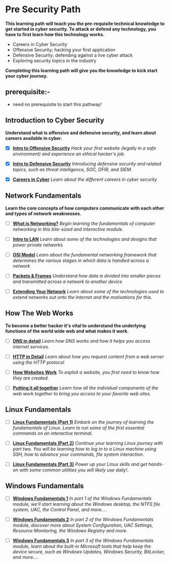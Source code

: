 # Pre Security Path

**This learning path will teach you the pre-requisite technical knowledge to get started in cyber security. To attack or defend any technology, you have to first learn how this technology works.**

- Careers in Cyber Security
- Offensive Security; hacking your first application
- Defensive Security; defending against a live cyber attack
- Exploring security topics in the industry

**Completing this learning path will give you the knowledge to kick start your cyber journey.**

## prerequisite:-

- need no prerequisite to start this pathway!

## Introduction to Cyber Security

**Understand what is offensive and defensive security, and learn about careers available in cyber.**

- [x] [**Intro to Offensive Security**](https://tryhackme.com/r/room/introtooffensivesecurity) *Hack your first website (legally in a safe environment) and experience an ethical hacker's job.*

- [x] [**Intro to Defensive Security**](https://tryhackme.com/r/room/defensivesecurity) *Introducing defensive security and related topics, such as threat intelligence, SOC, DFIR, and SIEM.*

- [x] [**Careers in Cyber**](https://tryhackme.com/r/room/careersincyber) *Learn about the different careers in cyber security.*

## Network Fundamentals

**Learn the core concepts of how computers communicate with each other and types of network weaknesses.**

- [ ] [**What is Networking?**](https://tryhackme.com/r/room/whatisnetworking) *Begin learning the fundamentals of computer networking in this bite-sized and interactive module.*

- [ ] [**Intro to LAN**](https://tryhackme.com/r/room/introtolan) *Learn about some of the technologies and designs that power private networks*

- [ ] [**OSI Model**](https://tryhackme.com/r/room/osimodelzi) *Learn about the fundamental networking framework that determines the various stages in which data is handled across a network*

- [ ] [**Packets & Frames**](https://tryhackme.com/r/room/packetsframes) *Understand how data is divided into smaller pieces and transmitted across a network to another device*

- [ ] [**Extending Your Network**](https://tryhackme.com/r/room/extendingyournetwork) *Learn about some of the technologies used to extend networks out onto the Internet and the motivations for this.*

## How The Web Works

**To become a better hacker it's vital to understand the underlying functions of the world wide web and what makes it work.**

- [ ] [**DNS in detail**](https://tryhackme.com/r/room/dnsindetail) *Learn how DNS works and how it helps you access internet services.*

- [ ] [**HTTP in Detail**](https://tryhackme.com/r/room/httpindetail) *Learn about how you request content from a web server using the HTTP protocol*

- [ ] [**How Websites Work**](https://tryhackme.com/r/room/howwebsiteswork) *To exploit a website, you first need to know how they are created.*

- [ ] [**Putting it all together**](https://tryhackme.com/r/room/puttingitalltogether) *Learn how all the individual components of the web work together to bring you access to your favorite web sites.*

## Linux Fundamentals

- [ ] [**Linux Fundamentals (Part 1)**](https://tryhackme.com/room/linuxfundamentalspart1) *Embark on the journey of learning the fundamentals of Linux. Learn to run some of the first essential commands on an interactive terminal*.

- [ ] [**Linux Fundamentals (Part 2)**](https://tryhackme.com/room/linuxfundamentalspart2) *Continue your learning Linux journey with part two. You will be learning how to log in to a Linux machine using SSH, how to advance your commands, file system interaction*.

- [ ] [**Linux Fundamentals (Part 3)**](https://tryhackme.com/room/linuxfundamentalspart3) *Power up your Linux skills and get hands-on with some common utilities you will likely use daily!*.

## Windows Fundamentals

- [ ] [**Windows Fundamentals 1**](https://tryhackme.com/room/windowsfundamentals1xbx) *In part 1 of the Windows Fundamentals module, we'll start learning about the Windows desktop, the NTFS file system, UAC, the Control Panel, and more…*.

- [ ] [**Windows Fundamentals 2**](https://tryhackme.com/room/windowsfundamentals2x0x) *In part 2 of the Windows Fundamentals module, discover more about System Configuration, UAC Settings, Resource Monitoring, the Windows Registry and more*.

- [ ] [**Windows Fundamentals 3**](https://tryhackme.com/room/windowsfundamentals3xzx) *In part 3 of the Windows Fundamentals module, learn about the built-in Microsoft tools that help keep the device secure, such as Windows Updates, Windows Security, BitLocker, and more...*.
